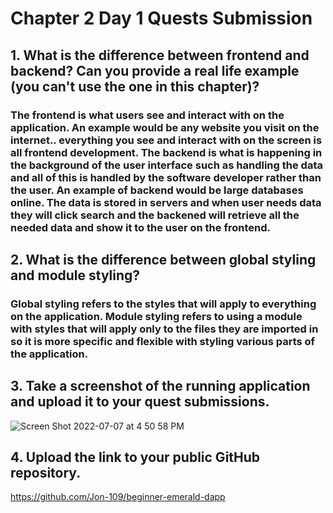 # Chapter 2 Day 1 Quests Submission 

## 1. What is the difference between frontend and backend? Can you provide a real life example (you can't use the one in this chapter)?

### The frontend is what users see and interact with on the application. An example would be any website you visit on the internet.. everything you see and interact with on the screen is all frontend development. The backend is what is happening in the background of the user interface such as handling the data and all of this is handled by the software developer rather than the user. An example of backend would be large databases online. The data is stored in servers and when user needs data they will click search and the backened will retrieve all the needed data and show it to the user on the frontend.

## 2. What is the difference between global styling and module styling?

### Global styling refers to the styles that will apply to everything on the application. Module styling refers to using a module with styles that will apply only to the files they are imported in so it is more specific and flexible with styling various parts of the application.

## 3. Take a screenshot of the running application and upload it to your quest submissions.
![Screen Shot 2022-07-07 at 4 50 58 PM](https://user-images.githubusercontent.com/104539205/177877497-8e3c162c-d6b8-47e1-b6bc-9ab9a88bf874.png)

## 4. Upload the link to your public GitHub repository.
https://github.com/Jon-109/beginner-emerald-dapp
